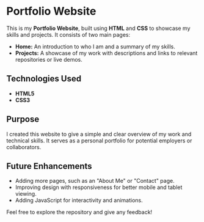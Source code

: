 # Portfolio Website

This is my **Portfolio Website**, built using **HTML** and **CSS** to showcase my skills and projects. It consists of two main pages:

- **Home:** An introduction to who I am and a summary of my skills.
- **Projects:** A showcase of my work with descriptions and links to relevant repositories or live demos.

## Technologies Used

- **HTML5**
- **CSS3**

## Purpose

I created this website to give a simple and clear overview of my work and technical skills. It serves as a personal portfolio for potential employers or collaborators.

## Future Enhancements

- Adding more pages, such as an "About Me" or "Contact" page.
- Improving design with responsiveness for better mobile and tablet viewing.
- Adding JavaScript for interactivity and animations.

Feel free to explore the repository and give any feedback!
